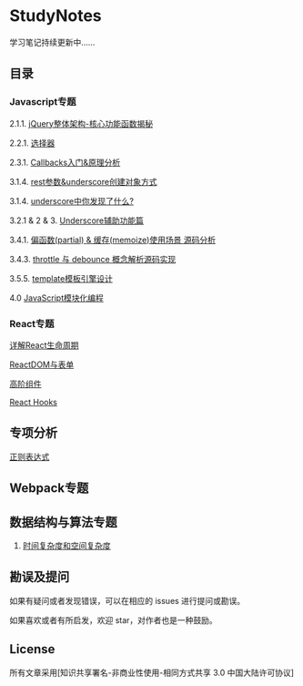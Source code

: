 # StudyNotes
学习笔记持续更新中……

## 目录

### Javascript专题

2.1.1. [jQuery整体架构-核心功能函数揭秘](https://github.com/george-wq/StudyNotes/issues/1)

2.2.1. [选择器](https://github.com/george-wq/StudyNotes/issues/2)

2.3.1. [Callbacks入门&原理分析](https://github.com/george-wq/StudyNotes/issues/3)

3.1.4. [rest参数&underscore创建对象方式](https://github.com/george-wq/StudyNotes/issues/6) 
 
3.1.4. [underscore中你发现了什么?](https://github.com/george-wq/StudyNotes/issues/9) 

3.2.1 & 2 & 3. [ Underscore辅助功能篇](https://github.com/george-wq/StudyNotes/issues/7) 

3.4.1. [偏函数(partial) & 缓存(memoize)使用场景 源码分析](https://github.com/george-wq/StudyNotes/issues/8) 

3.4.3. [throttle 与 debounce 概念解析源码实现](https://github.com/george-wq/StudyNotes/issues/4)

3.5.5. [template模板引擎设计](https://github.com/george-wq/StudyNotes/issues/5)

4.0 [JavaScript模块化编程](https://github.com/george-wq/StudyNotes/issues/10)

### React专题

[详解React生命周期](https://github.com/george-wq/StudyNotes/issues/12)

[ReactDOM与表单](https://github.com/george-wq/StudyNotes/issues/13)

[高阶组件](https://github.com/george-wq/StudyNotes/issues/14)

[React Hooks](https://github.com/george-wq/StudyNotes/issues/15)


## 专项分析

[正则表达式](https://github.com/george-wq/StudyNotes/issues/11)

## Webpack专题

## 数据结构与算法专题

1. [时间复杂度和空间复杂度](https://github.com/george-wq/StudyNotes/issues/11)

## 勘误及提问

如果有疑问或者发现错误，可以在相应的 issues 进行提问或勘误。

如果喜欢或者有所启发，欢迎 star，对作者也是一种鼓励。

## License

所有文章采用[知识共享署名-非商业性使用-相同方式共享 3.0 中国大陆许可协议]
